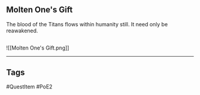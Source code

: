 ## Molten One's Gift
The blood of the Titans flows within humanity
still. It need only be reawakened.
## 
![[Molten One's Gift.png]]

---
## Tags
#QuestItem
#PoE2